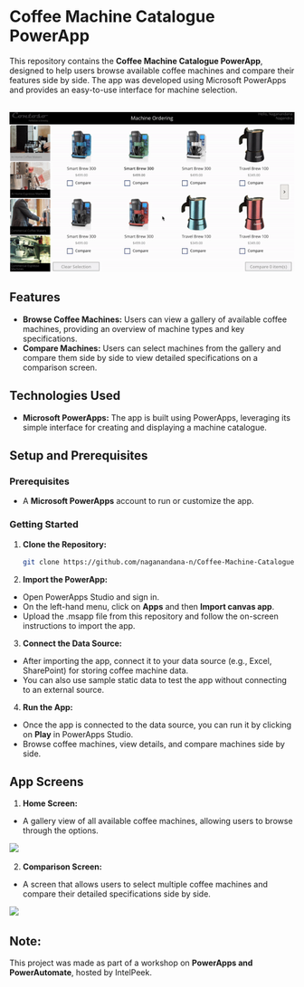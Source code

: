# Coffee Machine Catalogue PowerApp

This repository contains the **Coffee Machine Catalogue PowerApp**, designed to help users browse available coffee machines and compare their features side by side. The app was developed using Microsoft PowerApps and provides an easy-to-use interface for machine selection.
<br><br>

<p align="center">
<img src = "https://github.com/naganandana-n/Coffee-Machine-Catalogue-PowerApp/blob/main/images/AppUI.gif">
<br>
</p>

## Features

- **Browse Coffee Machines:** Users can view a gallery of available coffee machines, providing an overview of machine types and key specifications.
- **Compare Machines:** Users can select machines from the gallery and compare them side by side to view detailed specifications on a comparison screen.

## Technologies Used

- **Microsoft PowerApps:** The app is built using PowerApps, leveraging its simple interface for creating and displaying a machine catalogue.

## Setup and Prerequisites

### Prerequisites

- A **Microsoft PowerApps** account to run or customize the app.

### Getting Started

1. **Clone the Repository:**
   ```bash
   git clone https://github.com/naganandana-n/Coffee-Machine-Catalogue-PowerApp.git

2.  **Import the PowerApp:**

-  Open PowerApps Studio and sign in.
-  On the left-hand menu, click on **Apps** and then **Import canvas app**.
-  Upload the .msapp file from this repository and follow the on-screen instructions to import the app.

3.  **Connect the Data Source:**

-  After importing the app, connect it to your data source (e.g., Excel, SharePoint) for storing coffee machine data.
-  You can also use sample static data to test the app without connecting to an external source.

4.  **Run the App:**

-  Once the app is connected to the data source, you can run it by clicking on **Play** in PowerApps Studio.
-  Browse coffee machines, view details, and compare machines side by side.

## App Screens

1.  **Home Screen:**

-  A gallery view of all available coffee machines, allowing users to browse through the options.
  <img src="https://github.com/naganandana-n/Coffee-Machine-Catalogue-PowerApp/blob/main/images/HomePage.png">

2.  **Comparison Screen:**

-  A screen that allows users to select multiple coffee machines and compare their detailed specifications side by side.
  <img src="https://github.com/naganandana-n/Coffee-Machine-Catalogue-PowerApp/blob/main/images/ComparePage.png">

## Note:
This project was made as part of a workshop on **PowerApps and PowerAutomate**, hosted by IntelPeek.
